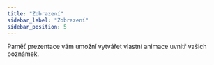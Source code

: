 ```yaml
---
title: "Zobrazení"
sidebar_label: "Zobrazení"
sidebar_position: 5
---
```


Paměť prezentace vám umožní vytvářet vlastní animace uvnitř vašich poznámek.

